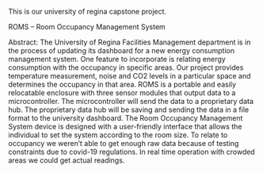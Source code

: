 This is our university of regina capstone project.

ROMS – Room Occupancy Management System

Abstract:
The University of Regina Facilities Management department is in the process of updating its dashboard for a new energy consumption management system. 
One feature to incorporate is relating energy consumption with the occupancy in specific areas. 
Our project provides temperature measurement, noise and CO2 levels in a particular space and determines the occupancy in that area. 
ROMS is a portable and easily relocatable enclosure with three sensor modules that output data to a microcontroller. 
The microcontroller will send the data to a proprietary data hub. 
The proprietary data hub will be saving and sending the data in a file format to the university dashboard. 
The Room Occupancy Management System device is designed with a user-friendly interface that allows the individual to set the system according to the room size. 
To relate to occupancy we weren’t able to get enough raw data because of testing constraints due to covid-19 regulations.
In real time operation with crowded areas we could get actual readings.
